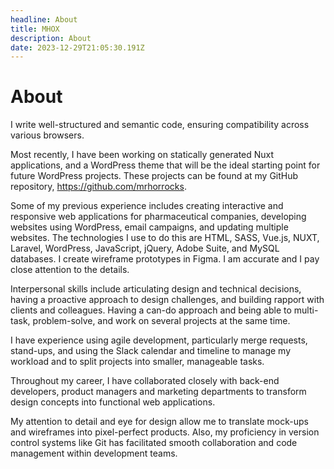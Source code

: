 ```yaml
---
headline: About
title: MHOX
description: About
date: 2023-12-29T21:05:30.191Z
---
```


# About

I write well-structured and semantic code, ensuring compatibility across various browsers.

Most recently, I have been working on statically generated Nuxt applications, and a WordPress theme that will be the ideal starting point for future WordPress projects. These projects can be found at my GitHub repository, https://github.com/mrhorrocks.

Some of my previous experience includes creating interactive and responsive web applications for pharmaceutical companies, developing websites using WordPress, email campaigns, and updating multiple websites. The technologies I use to do this are HTML, SASS, Vue.js, NUXT, Laravel, WordPress, JavaScript, jQuery, Adobe Suite, and MySQL databases. I create wireframe prototypes in Figma. I am accurate and I pay close attention to the details.

Interpersonal skills include articulating design and technical decisions, having a proactive approach to design challenges, and building rapport with clients and colleagues. Having a can-do approach and being able to multi-task, problem-solve, and work on several projects at the same time.

I have experience using agile development, particularly merge requests, stand-ups, and using the Slack calendar and timeline to manage my workload and to split projects into smaller, manageable tasks.

Throughout my career, I have collaborated closely with back-end developers, product managers and marketing departments to transform design concepts into functional web applications.

My attention to detail and eye for design allow me to translate mock-ups and wireframes into pixel-perfect products. Also, my proficiency in version control systems like Git has facilitated smooth collaboration and code management within development teams.

